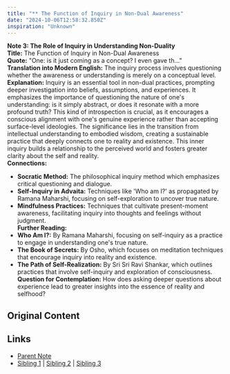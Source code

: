 ```yaml
---
title: "** The Function of Inquiry in Non-Dual Awareness"
date: "2024-10-06T12:58:32.850Z"
inspiration: "Unknown"
---
```


  

**Note 3: The Role of Inquiry in Understanding Non-Duality**  
**Title:** The Function of Inquiry in Non-Dual Awareness  
**Quote:** "One: is it just coming as a concept? I even gave th..."  
**Translation into Modern English:** The inquiry process involves questioning whether the awareness or understanding is merely on a conceptual level.  
**Explanation:** Inquiry is an essential tool in non-dual practices, prompting deeper investigation into beliefs, assumptions, and experiences. It emphasizes the importance of questioning the nature of one's understanding: is it simply abstract, or does it resonate with a more profound truth? This kind of introspection is crucial, as it encourages a conscious alignment with one's genuine experience rather than accepting surface-level ideologies. The significance lies in the transition from intellectual understanding to embodied wisdom, creating a sustainable practice that deeply connects one to reality and existence. This inner inquiry builds a relationship to the perceived world and fosters greater clarity about the self and reality.  
**Connections:**  
- **Socratic Method:** The philosophical inquiry method which emphasizes critical questioning and dialogue.  
- **Self-Inquiry in Advaita:** Techniques like 'Who am I?' as propagated by Ramana Maharshi, focusing on self-exploration to uncover true nature.  
- **Mindfulness Practices:** Techniques that cultivate present-moment awareness, facilitating inquiry into thoughts and feelings without judgment.  
**Further Reading:**  
- **Who Am I?:** By Ramana Maharshi, focusing on self-inquiry as a practice to engage in understanding one's true nature.  
- **The Book of Secrets:** By Osho, which focuses on meditation techniques that encourage inquiry into reality and existence.  
- **The Path of Self-Realization:** By Sri Sri Ravi Shankar, which outlines practices that involve self-inquiry and exploration of consciousness.  
**Question for Contemplation:** How does asking deeper questions about experience lead to greater insights into the essence of reality and selfhood?  



## Original Content



## Links

- [Parent Note](/parent-note.md)
- [Sibling 1](/zettel1.md) | [Sibling 2](/zettel2.md) | [Sibling 3](/zettel3.md)
